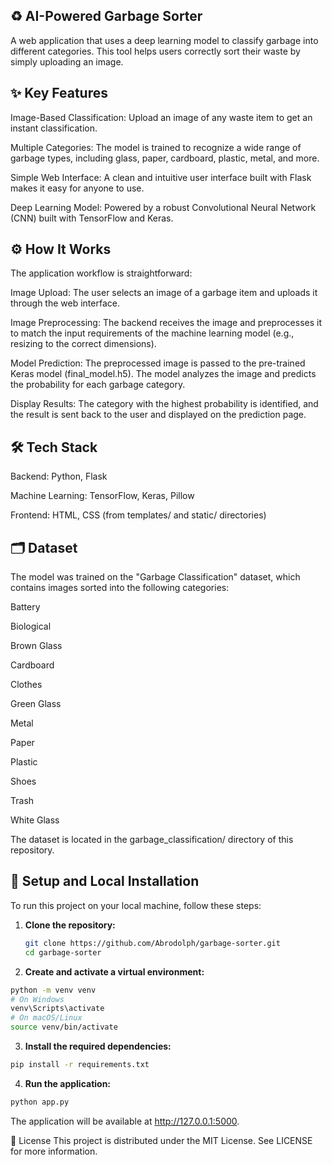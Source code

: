 ## ♻️ AI-Powered Garbage Sorter

A web application that uses a deep learning model to classify garbage into different categories. This tool helps users correctly sort their waste by simply uploading an image.

## ✨ Key Features

Image-Based Classification: Upload an image of any waste item to get an instant classification.

Multiple Categories: The model is trained to recognize a wide range of garbage types, including glass, paper, cardboard, plastic, metal, and more.

Simple Web Interface: A clean and intuitive user interface built with Flask makes it easy for anyone to use.

Deep Learning Model: Powered by a robust Convolutional Neural Network (CNN) built with TensorFlow and Keras.

## ⚙️ How It Works
The application workflow is straightforward:

Image Upload: The user selects an image of a garbage item and uploads it through the web interface.

Image Preprocessing: The backend receives the image and preprocesses it to match the input requirements of the machine learning model (e.g., resizing to the correct dimensions).

Model Prediction: The preprocessed image is passed to the pre-trained Keras model (final_model.h5). The model analyzes the image and predicts the probability for each garbage category.

Display Results: The category with the highest probability is identified, and the result is sent back to the user and displayed on the prediction page.

## 🛠️ Tech Stack

Backend: Python, Flask

Machine Learning: TensorFlow, Keras, Pillow

Frontend: HTML, CSS (from templates/ and static/ directories)

## 🗂️ Dataset

The model was trained on the "Garbage Classification" dataset, which contains images sorted into the following categories:

Battery

Biological

Brown Glass

Cardboard

Clothes

Green Glass

Metal

Paper

Plastic

Shoes

Trash

White Glass

The dataset is located in the garbage_classification/ directory of this repository.

## 🔧 Setup and Local Installation
To run this project on your local machine, follow these steps:

1. **Clone the repository:**

    ```sh
    git clone https://github.com/Abrodolph/garbage-sorter.git
    cd garbage-sorter
    ```

2. **Create and activate a virtual environment:**

```sh
python -m venv venv
# On Windows
venv\Scripts\activate
# On macOS/Linux
source venv/bin/activate
  ```
  
3. **Install the required dependencies:**

  ```sh
pip install -r requirements.txt
  ```
  
4. **Run the application:**

  ```sh
python app.py
  ```
  
The application will be available at http://127.0.0.1:5000.

📄 License
This project is distributed under the MIT License. See LICENSE for more information.

